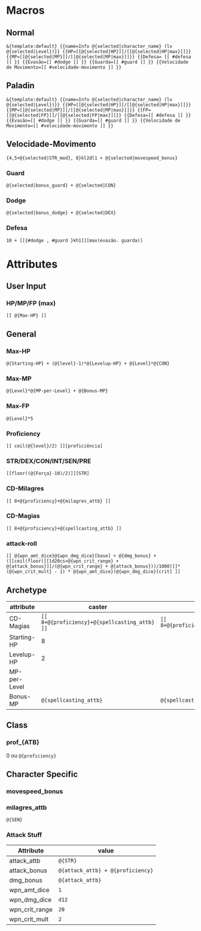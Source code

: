 # Macros
## Normal
```
&{template:default} {{name=Info @{selected|character_name} (lv @{selected|Level})}} {{HP=[[@{selected|HP}]]/[[@{selected|HP|max}]]}} {{MP=[[@{selected|MP}]]/[[@{selected|MP|max}]]}} {{Defesa= [[ #defesa ]] }} {{Evasão=[[ #dodge ]] }} {{Guarda=[[ #guard ]] }} {{Velocidade de Movimento=[[ #velocidade-movimento ]] }}
```

## Paladin
```
&{template:default} {{name=Info @{selected|character_name} (lv @{selected|Level})}} {{HP=[[@{selected|HP}]]/[[@{selected|HP|max}]]}} {{MP=[[@{selected|MP}]]/[[@{selected|MP|max}]]}} {{FP=[[@{selected|FP}]]/[[@{selected|FP|max}]]}} {{Defesa=[[ #defesa ]] }} {{Evasão=[[ #dodge ]] }} {{Guarda=[[ #guard ]] }} {{Velocidade de Movimento=[[ #velocidade-movimento ]] }}
```

## Velocidade-Movimento
```
{4,5+@{selected|STR_mod}, 8}kl2dl1 + @{selected|movespeed_bonus}
```

### Guard
```
@{selected|bonus_guard} + @{selected|CON}
```

### Dodge
```
@{selected|bonus_dodge} + @{selected|DEX}
```

### Defesa
```
10 + [[{#dodge , #guard }kh1]][max(evasão. guarda)]
```

# Attributes
## User Input
### HP/MP/FP (max)
```
[[ @{Max-HP} ]]
```

## General
### Max-HP
```
@{Starting-HP} + (@{level}-1)*@{Levelup-HP} + @{Level}*@{CON}
```
### Max-MP
```
@{Level}*@{MP-per-Level} + @{Bonus-MP}
```
### Max-FP
```
@{Level}*5
```
### Proficiency
```
[[ ceil(@{level}/2) ]][proficiência]
```
### STR/DEX/CON/INT/SEN/PRE
```
[[floor((@{Força}-10)/2)]][STR]
```
### CD-Milagres
```
[[ 8+@{proficiency}+@{milagres_attb} ]]
```
### CD-Magias
```
[[ 8+@{proficiency}+@{spellcasting_attb} ]]
```
### attack-roll
```
[[ @{wpn_amt_dice}@{wpn_dmg_dice}[base] + @{dmg_bonus} + ([[ceil(floor([[1d20cs>@{wpn_crit_range} + @{attack_bonus}]]/(@{wpn_crit_range} + @{attack_bonus}))/1000)]]*(@{wpn_crit_mult} - 1) * @{wpn_amt_dice})@{wpn_dmg_dice}[crit] ]]
```

## Archetype

| attribute    | caster                                        | off-caster                                  | martial | specialist |
| ------------ | --------------------------------------------- | ------------------------------------------- | ------- | ---------- |
| CD-Magias    | `[[ 8+@{proficiency}+@{spellcasting_attb} ]]` | `[[ 8+@{proficiency}+@{spellcasting_attb]]` |         |            |
| Starting-HP  | 8                                             |                                             |         |            |
| Levelup-HP   | 2                                             |                                             |         |            |
| MP-per-Level |                                               |                                             |         |            |
| Bonus-MP     | `@{spellcasting_attb}`                        | `@{spellcasting_attb}`                      | 0       | 0           |

## Class
### prof_{ATB}
0 ou `@{proficiency}`

## Character Specific
### movespeed_bonus
### milagres_attb
```
@{SEN}
```

### Attack Stuff

| Attribute      | value                             |
| -------------- | --------------------------------- |
| attack_attb    | `@{STR}`                          |
| attack_bonus   | `@{attack_attb} + @{proficiency}` |
| dmg_bonus      | `@{attack_attb}`                  |
| wpn_amt_dice   | `1`                               |
| wpn_dmg_dice   | `d12`                             |
| wpn_crit_range | `20`                              |
| wpn_crit_mult  | `2`                               |

